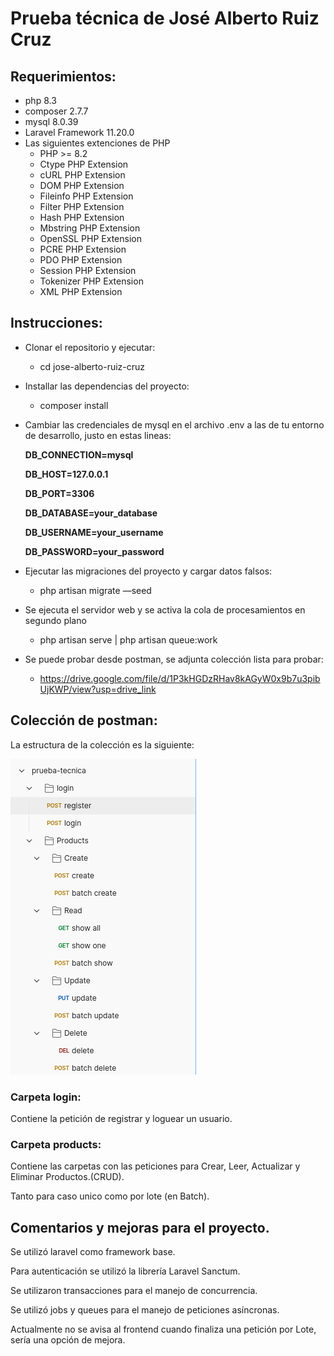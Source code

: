 # Prueba técnica de José Alberto Ruiz Cruz

## Requerimientos:

- php 8.3
- composer 2.7.7
- mysql 8.0.39
- Laravel Framework 11.20.0
- Las siguientes extenciones de PHP
    - PHP >= 8.2
    - Ctype PHP Extension
    - cURL PHP Extension
    - DOM PHP Extension
    - Fileinfo PHP Extension
    - Filter PHP Extension
    - Hash PHP Extension
    - Mbstring PHP Extension
    - OpenSSL PHP Extension
    - PCRE PHP Extension
    - PDO PHP Extension
    - Session PHP Extension
    - Tokenizer PHP Extension
    - XML PHP Extension

## Instrucciones:

- Clonar el repositorio y ejecutar:
    - cd jose-alberto-ruiz-cruz
- Installar las dependencias del proyecto:
    - composer install
- Cambiar las credenciales de mysql en el archivo .env a las de tu entorno de desarrollo, justo en estas lineas:
    
    **DB_CONNECTION=mysql**
    
    **DB_HOST=127.0.0.1**
    
    **DB_PORT=3306**
    
    **DB_DATABASE=your_database**
    
    **DB_USERNAME=your_username**
    
    **DB_PASSWORD=your_password**
    
- Ejecutar las migraciones del proyecto y cargar datos falsos:
    - php artisan migrate —seed
- Se ejecuta el servidor web y se activa la cola de procesamientos en segundo plano
    - php artisan serve | php artisan queue:work
- Se puede probar desde postman, se adjunta colección lista para probar:
    - https://drive.google.com/file/d/1P3kHGDzRHav8kAGyW0x9b7u3pibUjKWP/view?usp=drive_link

## Colección de postman:

La estructura de la colección es la siguiente:

![image.png](public/postman_collection.png)

### Carpeta login:

Contiene la petición de registrar y loguear un usuario.

### Carpeta products:

Contiene las carpetas con las peticiones para Crear, Leer, Actualizar y Eliminar Productos.(CRUD).

Tanto para caso unico como por lote (en Batch).

## Comentarios y mejoras para el proyecto.

Se utilizó laravel como framework base.

Para autenticación se utilizó la librería Laravel Sanctum.

Se utilizaron transacciones para el manejo de concurrencia.

Se utilizó jobs y queues para el manejo de peticiones asíncronas.

Actualmente no se avisa al frontend cuando finaliza una petición por Lote, sería una opción de mejora.